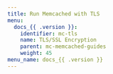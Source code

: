 ```yaml
---
title: Run Memcached with TLS
menu:
  docs_{{ .version }}:
    identifier: mc-tls
    name: TLS/SSL Encryption
    parent: mc-memcached-guides
    weight: 45
menu_name: docs_{{ .version }}
---
```

